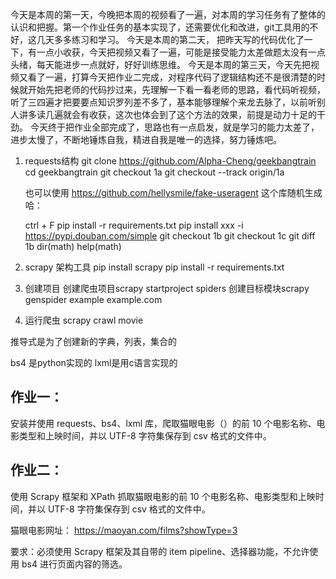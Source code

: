 今天是本周的第一天，今晚把本周的视频看了一遍，对本周的学习任务有了整体的认识和把握。第一个作业任务的基本实现了，还需要优化和改进，git工具用的不好，这几天多多练习和学习。
今天是本周的第二天， 把昨天写的代码优化了一下，有一点小收获，今天把视频又看了一遍，可能是接受能力太差做题太没有一点头绪，每天能进步一点就好，好好训练思维。
今天是本周的第三天，今天先把视频又看了一遍，打算今天把作业二完成，对程序代码了逻辑结构还不是很清楚的时候就开始先把老师的代码抄过来，先理解一下看一看老师的思路，看代码听视频，听了三四遍才把要要点知识罗列差不多了，基本能够理解个来龙去脉了，以前听别人讲多读几遍就会有收获，这次也体会到了这个方法的效果，前提是动力十足的干劲。
今天终于把作业全部完成了，思路也有一点启发，就是学习的能力太差了，进步太慢了，不断地锤炼自我，精进自我是唯一的选择，努力锤炼吧。

1. requests结构
    git clone https://github.com/Alpha-Cheng/geekbangtrain
    cd geekbangtrain
    git checkout 1a
    git checkout --track origin/1a

    也可以使用 https://github.com/hellysmile/fake-useragent 这个库随机生成哈：

    ctrl + F
    pip install -r requirements.txt
    pip install xxx -i https://pypi.douban.com/simple
    git checkout 1b
    git checkout 1c
    git diff 1b
    dir(math)
    help(math)
2. scrapy 架构工具
    pip install scrapy
    pip install -r requirements.txt
3. 创建项目
    创建爬虫项目scrapy startproject spiders
    创建目标模块scrapy genspider example example.com
4. 运行爬虫
    scrapy crawl movie

推导式是为了创建新的字典，列表，集合的
    
bs4 是python实现的  lxml是用c语言实现的
## 作业一：

安装并使用 requests、bs4、lxml 库，爬取猫眼电影（）的前 10 个电影名称、电影类型和上映时间，并以 UTF-8 字符集保存到 csv 格式的文件中。

## 作业二：

使用 Scrapy 框架和 XPath 抓取猫眼电影的前 10 个电影名称、电影类型和上映时间，并以 UTF-8 字符集保存到 csv 格式的文件中。

猫眼电影网址： https://maoyan.com/films?showType=3

要求：必须使用 Scrapy 框架及其自带的 item pipeline、选择器功能，不允许使用 bs4 进行页面内容的筛选。
    

